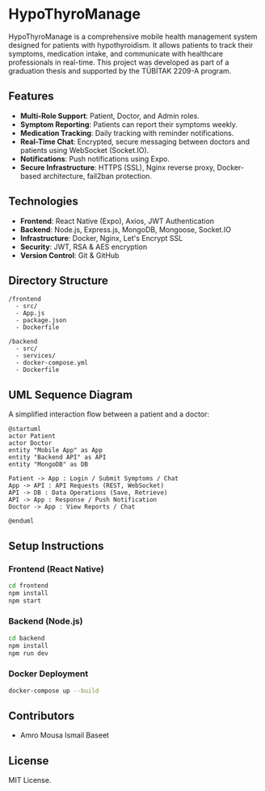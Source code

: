 
# HypoThyroManage

HypoThyroManage is a comprehensive mobile health management system designed for patients with hypothyroidism. It allows patients to track their symptoms, medication intake, and communicate with healthcare professionals in real-time. This project was developed as part of a graduation thesis and supported by the TÜBİTAK 2209-A program.

## Features

- **Multi-Role Support**: Patient, Doctor, and Admin roles.
- **Symptom Reporting**: Patients can report their symptoms weekly.
- **Medication Tracking**: Daily tracking with reminder notifications.
- **Real-Time Chat**: Encrypted, secure messaging between doctors and patients using WebSocket (Socket.IO).
- **Notifications**: Push notifications using Expo.
- **Secure Infrastructure**: HTTPS (SSL), Nginx reverse proxy, Docker-based architecture, fail2ban protection.

## Technologies

- **Frontend**: React Native (Expo), Axios, JWT Authentication
- **Backend**: Node.js, Express.js, MongoDB, Mongoose, Socket.IO
- **Infrastructure**: Docker, Nginx, Let's Encrypt SSL
- **Security**: JWT, RSA & AES encryption
- **Version Control**: Git & GitHub

## Directory Structure

```
/frontend
  - src/
  - App.js
  - package.json
  - Dockerfile

/backend
  - src/
  - services/
  - docker-compose.yml
  - Dockerfile
```

## UML Sequence Diagram

A simplified interaction flow between a patient and a doctor:

```plantuml
@startuml
actor Patient
actor Doctor
entity "Mobile App" as App
entity "Backend API" as API
entity "MongoDB" as DB

Patient -> App : Login / Submit Symptoms / Chat
App -> API : API Requests (REST, WebSocket)
API -> DB : Data Operations (Save, Retrieve)
API -> App : Response / Push Notification
Doctor -> App : View Reports / Chat

@enduml
```

## Setup Instructions

### Frontend (React Native)

```bash
cd frontend
npm install
npm start
```

### Backend (Node.js)

```bash
cd backend
npm install
npm run dev
```

### Docker Deployment

```bash
docker-compose up --build
```

## Contributors

- Amro Mousa Ismail Baseet

## License

MIT License.
